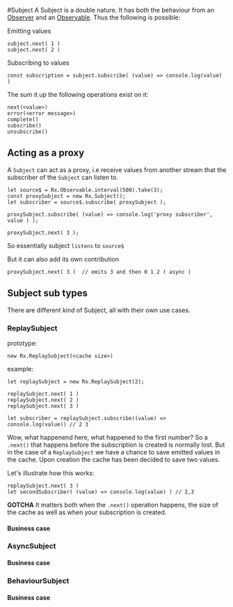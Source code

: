 #Subject 
A Subject is a double nature. It has both the behaviour from an [Observer](/observer.md) and an [Observable](/observable-anatomy.md). Thus the following is possible:

Emitting values

```
subject.next( 1 )
subject.next( 2 ) 
```

Subscribing to values

```
const subscription = subject.subscribe( (value) => console.log(value) )
```
The sum it up the following operations exist on it:

```
next(<value>)
error(<error message>)
complete()
subscribe()
unsubscribe()
```

## Acting as a proxy
A `Subject` can act as a proxy, i.e receive values from another stream that the subscriber of the `Subject` can listen to.

```
let source$ = Rx.Observable.interval(500).take(3);
const proxySubject = new Rx.Subject();
let subscriber = source$.subscribe( proxySubject );

proxySubject.subscribe( (value) => console.log('proxy subscriber', value ) );

proxySubject.next( 3 );
```

So essentially subject `listens` to `source$`

But it can also add its own contribution

```
proxySubject.next( 3 )  // emits 3 and then 0 1 2 ( async )

```
## Subject sub types
There are different kind of Subject, all with their own use cases.
### ReplaySubject

prototype:
```
new Rx.ReplaySubject(<cache size>)
```

example:
```
let replaySubject = new Rx.ReplaySubject(2);

replaySubject.next( 1 )
replaySubject.next( 2 )
replaySubject.next( 3 )

let subscriber = replaySubject.subscribe((value) => console.log(value)) // 2 3

```

Wow, what happenend here, what happened to the first number?
So a `.next()` that happens before the subscription is created is normally lost. But in the case of a `ReplaySubject` we have a chance to save emitted values in the cache. Upon creation the cache has been decided to save two values.

Let's illustrate how this works:
```
replaySubject.next( 3 )
let secondSubscriber( (value) => console.log(value) ) // 2,3

```
**GOTCHA**
It matters both when the `.next()` operation happens, the size of the cache as well as when your subscription is created.


#### Business case
### AsyncSubject
#### Business case
### BehaviourSubject
#### Business case





